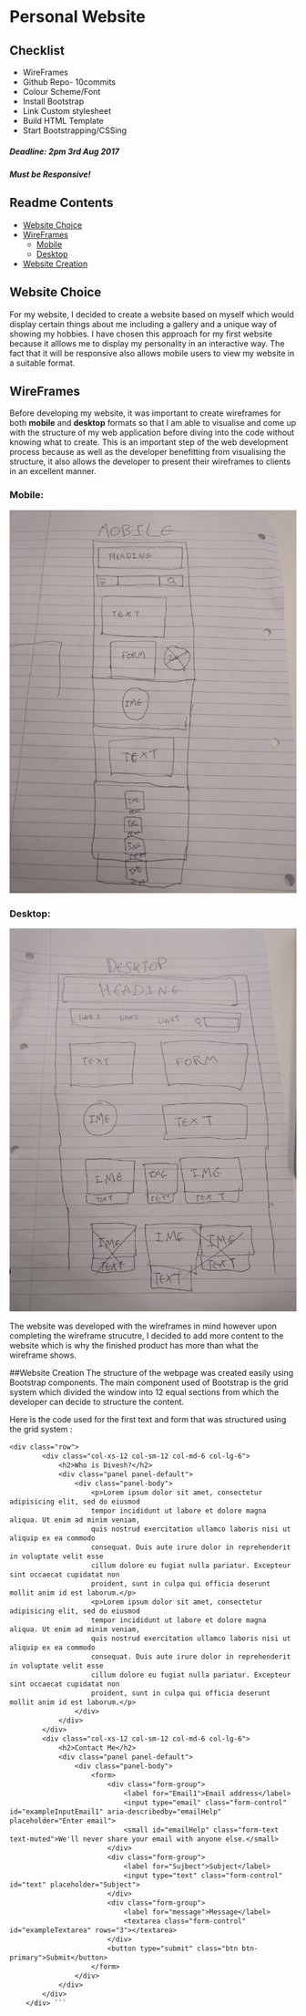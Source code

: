 # Personal Website
## Checklist
- WireFrames
- Github Repo- 10commits
- Colour Scheme/Font
- Install Bootstrap
- Link Custom stylesheet
- Build HTML Template
- Start Bootstrapping/CSSing

##### Deadline: 2pm 3rd Aug 2017
##### Must be Responsive!
## Readme Contents
 - [Website Choice](#website-choice) 
 - [WireFrames](#wireframes) 
     - [Mobile](#mobile)
     - [Desktop](#dekstop)
 -  [Website Creation](#website-creation)


## Website Choice
For my website, I decided to create a website based on myself which would display certain things about me including a gallery and a unique way of showing my hobbies. I have chosen this approach for my first website because it alllows me to display my personality in an interactive way. The fact that it will be responsive also allows mobile users to view my website in a suitable format. 

## WireFrames 
Before developing my website, it was important to create wireframes for both **mobile** and **desktop** formats so that I am able to visualise and come up with the structure of my web application before diving into the code without knowing what to create. This is an important step of the web development process because as well as the developer benefitting from visualising the structure, it also allows the developer to present their wireframes to clients in an excellent manner. 

### Mobile: 
![alt text](https://raw.githubusercontent.com/divesh987/personalWebsite/master/mobileWireframe.jpg "Logo Title Text 1")

### Desktop: 
![alt text](https://raw.githubusercontent.com/divesh987/personalWebsite/master/desktopWireframe.jpg "Logo Title Text 1")

The website was developed with the wireframes in mind however upon completing the wireframe strucutre, I decided to add more content to the website which is why the finished product has more than what the wireframe shows. 

##Website Creation 
The structure of the webpage was created easily using Bootstrap components. 
The main component used of Bootstrap is the grid system which divided the window into 12 equal sections from which the developer can decide to structure the content.

Here is the code used for the first text and form that was structured using the grid system : 
```
<div class="row">
		<div class="col-xs-12 col-sm-12 col-md-6 col-lg-6">
  			<h2>Who is Divesh?</h2>
  			<div class="panel panel-default">
    			<div class="panel-body">
    				<p>Lorem ipsum dolor sit amet, consectetur adipisicing elit, sed do eiusmod
    				tempor incididunt ut labore et dolore magna aliqua. Ut enim ad minim veniam,
    				quis nostrud exercitation ullamco laboris nisi ut aliquip ex ea commodo
    				consequat. Duis aute irure dolor in reprehenderit in voluptate velit esse
    				cillum dolore eu fugiat nulla pariatur. Excepteur sint occaecat cupidatat non
    				proident, sunt in culpa qui officia deserunt mollit anim id est laborum.</p>
    				<p>Lorem ipsum dolor sit amet, consectetur adipisicing elit, sed do eiusmod
    				tempor incididunt ut labore et dolore magna aliqua. Ut enim ad minim veniam,
    				quis nostrud exercitation ullamco laboris nisi ut aliquip ex ea commodo
    				consequat. Duis aute irure dolor in reprehenderit in voluptate velit esse
    				cillum dolore eu fugiat nulla pariatur. Excepteur sint occaecat cupidatat non
    				proident, sunt in culpa qui officia deserunt mollit anim id est laborum.</p>
    			</div>
  			</div>
		</div>
		<div class="col-xs-12 col-sm-12 col-md-6 col-lg-6">
  			<h2>Contact Me</h2>
  			<div class="panel panel-default">
    			<div class="panel-body">
    				<form>
  						<div class="form-group">
    						<label for="Email1">Email address</label>
    						<input type="email" class="form-control" id="exampleInputEmail1" aria-describedby="emailHelp" placeholder="Enter email">
    						<small id="emailHelp" class="form-text text-muted">We'll never share your email with anyone else.</small>
  						</div>
  						<div class="form-group">
    						<label for="Sujbect">Subject</label>
    						<input type="text" class="form-control" id="text" placeholder="Subject">
  						</div>
  						<div class="form-group">
    						<label for="message">Message</label>
   							<textarea class="form-control" id="exampleTextarea" rows="3"></textarea>
 						</div>
  						<button type="submit" class="btn btn-primary">Submit</button>
					</form>
				</div>
  			</div>
		</div>
	</div> ```

